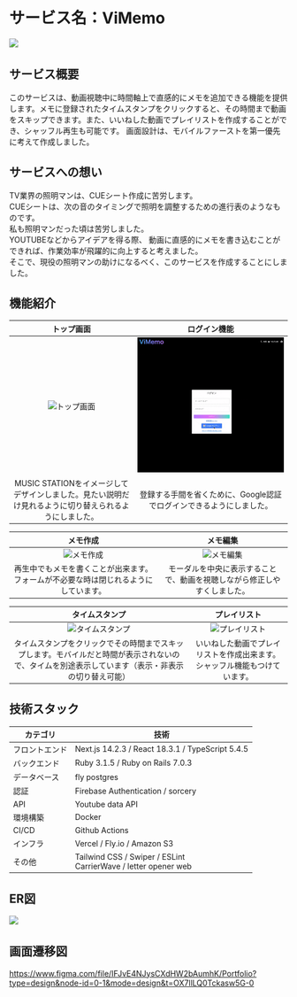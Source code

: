 # サービス名：ViMemo
![](https://i.gyazo.com/e15b8372707ce91fb406c1f0ef75fbfe.png)

## **サービス概要**
このサービスは、動画視聴中に時間軸上で直感的にメモを追加できる機能を提供します。メモに登録されたタイムスタンプをクリックすると、その時間まで動画をスキップできます。また、いいねした動画でプレイリストを作成することができ、シャッフル再生も可能です。
画面設計は、モバイルファーストを第一優先に考えて作成しました。

## **サービスへの想い**
TV業界の照明マンは、CUEシート作成に苦労します。<br>
CUEシートは、次の音のタイミングで照明を調整するための進行表のようなものです。<br>
私も照明マンだった頃は苦労しました。<br>
YOUTUBEなどからアイデアを得る際、
動画に直感的にメモを書き込むことができれば、作業効率が飛躍的に向上すると考えました。<br>
そこで、現役の照明マンの助けになるべく、このサービスを作成することにしました。
<br>

## **機能紹介**
| トップ画面 | ログイン機能 |
|:-:|:-:|
|![トップ画面](gif/top.gif)|![ログイン機能](gif/login.gif)|
| MUSIC STATIONをイメージしてデザインしました。見たい説明だけ見れるように切り替えられるようにしました。 | 登録する手間を省くために、Google認証でログインできるようにしました。 |

| メモ作成 | メモ編集 |
|:-:|:-:|
|![メモ作成](gif/memocreate.gif)|![メモ編集](gif/memoedit.gif)|
| 再生中でもメモを書くことが出来ます。フォームが不必要な時は閉じれるようにしています。 | モーダルを中央に表示することで、動画を視聴しながら修正しやすくしました。 |

| タイムスタンプ | プレイリスト |
|:-:|:-:|
|![タイムスタンプ](gif/timestamp.gif)|![プレイリスト](gif/playlist.gif)|
| タイムスタンプをクリックでその時間までスキップします。モバイルだと時間が表示されないので、タイムを別途表示しています（表示・非表示の切り替え可能） | いいねした動画でプレイリストを作成出来ます。シャッフル機能もつけています。 |

## **技術スタック**

| カテゴリ | 技術 | 
| --- | --- |
| フロントエンド | Next.js 14.2.3 / React 18.3.1 / TypeScript 5.4.5 | 
| バックエンド | Ruby 3.1.5 / Ruby on Rails 7.0.3 |
| データベース | fly postgres |
| 認証 | Firebase Authentication / sorcery |
| API | Youtube data API |
| 環境構築 | Docker |
| CI/CD | Github Actions |
| インフラ | Vercel / Fly.io / Amazon S3 |
| その他 | Tailwind CSS / Swiper / ESLint <br>CarrierWave / letter opener web |

## **ER図**
![](https://i.gyazo.com/294ea96caa8f483866845026b413aa45.png)
<br>

## **画面遷移図**
https://www.figma.com/file/IFJvE4NJysCXdHW2bAumhK/Portfolio?type=design&node-id=0-1&mode=design&t=OX7llLQ0Tckasw5G-0
